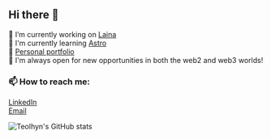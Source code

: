 ## Hi there 👋

🔭 I’m currently working on [Laina](https://www.laina-de.fi)</br>
📖 I'm currently learning [Astro](https://astro.build/)</br>
🔨 [Personal portfolio](https://hynnaconsulting.fi/)</br>
🌱 I'm always open for new opportunities in both the web2 and web3 worlds!</br>
### 📫 How to reach me:
[LinkedIn](https://www.linkedin.com/in/teemuhynna/)</br>
[Email](mailto:teemu.hynna@gmail.com)</br>

<!---
### Current tech stack
<table>
  <tr>
    <td align="center"><img src="https://cdn.jsdelivr.net/gh/devicons/devicon@latest/icons/react/react-original.svg" width="64"/></td>
    <td align="center"><img src="https://cdn.jsdelivr.net/gh/devicons/devicon@latest/icons/typescript/typescript-original.svg" width="64"/></td>
    <td align="center"><img src="https://cdn.jsdelivr.net/gh/devicons/devicon@latest/icons/rust/rust-original.svg" width="64"/></td>
    <td align="center"><img src="https://cdn.jsdelivr.net/gh/devicons/devicon@latest/icons/astro/astro-original.svg" width="64"/></td>
    <td align="center"><img src="https://cdn.jsdelivr.net/gh/devicons/devicon@latest/icons/python/python-original.svg" width="64"/></td>
    <td align="center"><img src="https://cryptologos.cc/logos/stellar-xlm-logo.svg?v=040" width="64"/></td>
  </tr>
  <tr>
    <td align="center">React</td>
    <td align="center">TypeScript</td>
    <td align="center">Rust</td>
    <td align="center">Astro</td>
    <td align="center">Python</td>
    <td align="center">Stellar & Soroban</td>
  </tr>
</table>
-->

![Teolhyn's GitHub stats](https://github-readme-stats.vercel.app/api?username=teolhyn&show_icons=true&theme=tokyonight)



